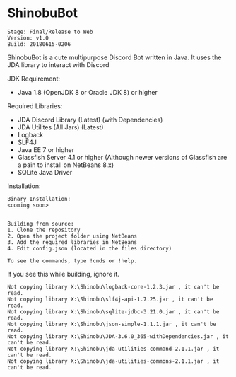 # ShinobuBot
```
Stage: Final/Release to Web
Version: v1.0
Build: 20180615-0206
```

ShinobuBot is a cute multipurpose Discord Bot written in Java. It uses the JDA library to interact with Discord

JDK Requirement:
- Java 1.8 (OpenJDK 8 or Oracle JDK 8) or higher

Required Libraries:
- JDA Discord Library (Latest) (with Dependencies)
- JDA Utilites (All Jars) (Latest)
- Logback
- SLF4J
- Java EE 7 or higher
- Glassfish Server 4.1 or higher (Although newer versions of Glassfish are a pain to install on NetBeans 8.x)
- SQLite Java Driver

Installation:
```
Binary Installation:
<coming soon>
```

```

Building from source:
1. Clone the repository
2. Open the project folder using NetBeans
3. Add the required libraries in NetBeans
4. Edit config.json (located in the files directory)

To see the commands, type !cmds or !help.
```

If you see this while building, ignore it.
```
Not copying library X:\Shinobu\logback-core-1.2.3.jar , it can't be read.
Not copying library X:\Shinobu\slf4j-api-1.7.25.jar , it can't be read.
Not copying library X:\Shinobu\sqlite-jdbc-3.21.0.jar , it can't be read.
Not copying library X:\Shinobu\json-simple-1.1.1.jar , it can't be read.
Not copying library X:\Shinobu\JDA-3.6.0_365-withDependencies.jar , it can't be read.
Not copying library X:\Shinobu\jda-utilities-command-2.1.1.jar , it can't be read.
Not copying library X:\Shinobu\jda-utilities-commons-2.1.1.jar , it can't be read.
```
